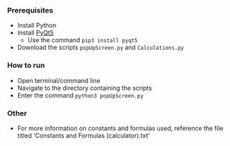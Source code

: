 ### Prerequisites
* Install Python
* Install [PyQt5](https://www.pythonguis.com/installation/)
  * Use the command  ```pip3 install pyqt5```
* Download the scripts ```popUpScreen.py``` and ```Calculations.py```

### How to run
* Open terminal/command line
* Navigate to the directory containing the scripts
* Enter the command ```python3 popUpScreen.py```

### Other
* For more information on constants and formulas used, reference the file titled 'Constants and Formulas (calculator).txt'
